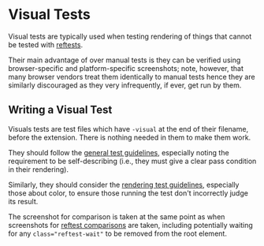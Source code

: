 # Visual Tests

Visual tests are typically used when testing rendering of things that
cannot be tested with [reftests](reftests).

Their main advantage of over manual tests is they can be verified using
browser-specific and platform-specific screenshots; note, however, that many
browser vendors treat them identically to manual tests hence they are
similarly discouraged as they very infrequently, if ever, get run by them.

## Writing a Visual Test

Visuals tests are test files which have `-visual` at the end of their
filename, before the extension. There is nothing needed in them to
make them work.

They should follow the [general test guidelines](general-guidelines),
especially noting the requirement to be self-describing (i.e., they
must give a clear pass condition in their rendering).

Similarly, they should consider the [rendering test guidelines](rendering),
especially those about color, to ensure those running the test don't
incorrectly judge its result.

The screenshot for comparison is taken at the same point as when screenshots
for [reftest comparisons](reftests) are taken, including potentially waiting
for any `class="reftest-wait"` to be removed from the root element.
